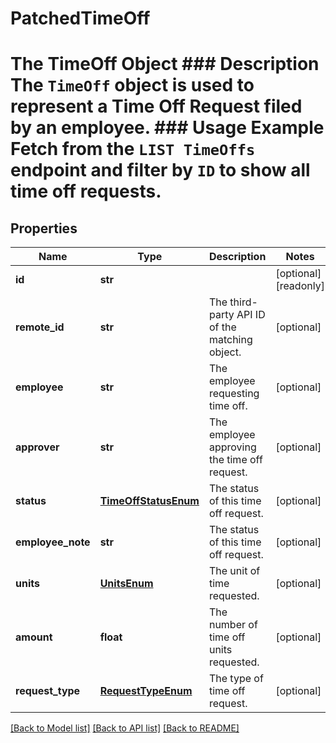 # PatchedTimeOff

# The TimeOff Object ### Description The `TimeOff` object is used to represent a Time Off Request filed by an employee.  ### Usage Example Fetch from the `LIST TimeOffs` endpoint and filter by `ID` to show all time off requests.
## Properties
Name | Type | Description | Notes
------------ | ------------- | ------------- | -------------
**id** | **str** |  | [optional] [readonly] 
**remote_id** | **str** | The third-party API ID of the matching object. | [optional] 
**employee** | **str** | The employee requesting time off. | [optional] 
**approver** | **str** | The employee approving the time off request. | [optional] 
**status** | [**TimeOffStatusEnum**](TimeOffStatusEnum.md) | The status of this time off request. | [optional] 
**employee_note** | **str** | The status of this time off request. | [optional] 
**units** | [**UnitsEnum**](UnitsEnum.md) | The unit of time requested. | [optional] 
**amount** | **float** | The number of time off units requested. | [optional] 
**request_type** | [**RequestTypeEnum**](RequestTypeEnum.md) | The type of time off request. | [optional] 

[[Back to Model list]](../README.md#documentation-for-models) [[Back to API list]](../README.md#documentation-for-api-endpoints) [[Back to README]](../README.md)


